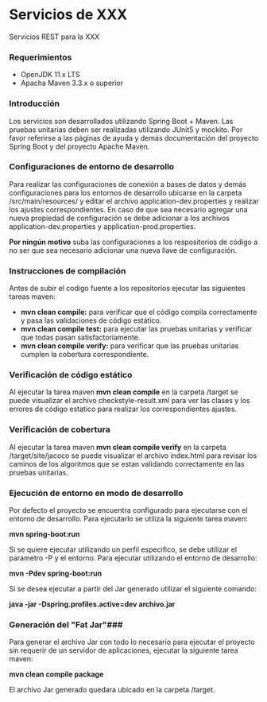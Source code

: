 # Servicios de XXX #

Servicios REST para la XXX

### Requerimientos ###

* OpenJDK 11.x LTS
* Apacha Maven 3.3.x o superior

### Introducción ###

Los servicios son desarrollados utilizando Spring Boot + Maven. Las pruebas unitarias deben ser realizadas utilizando JUnit5 y mockito. Por favor referirse a las páginas de ayuda y demás documentación del proyecto Spring Boot y del proyecto Apache Maven.

### Configuraciones de entorno de desarrollo ###

Para realizar las configuraciones de conexión a bases de datos y demás configuraciones para los entornos de desarrollo ubicarse en la carpeta /src/main/resources/ y editar el archivo application-dev.properties y realizar los ajustes correspondientes. En caso de que sea necesario agregar una nueva propiedad de configuración se debe adicionar a los archivos application-dev.properties y application-prod.properties. 

**Por ningún motivo** suba las configuraciones a los respositorios de código a no ser que sea necesario adicionar una nueva llave de configuración.

### Instrucciones de compilación ###

Antes de subir el codigo fuente a los repositorios ejecutar las siguientes tareas maven:

* **mvn clean compile:** para verificar que el código compila correctamente y pasa las validaciones de código estático.
* **mvn clean compile test:** para ejecutar las pruebas unitarias y verificar que todas pasan satisfactoriamente.
* **mvn clean compile verify:** para verificar que las pruebas unitarias cumplen la cobertura correspondiente.

### Verificación de código estático ###

Al ejecutar la tarea maven **mvn clean compile** en la carpeta /target se puede visualizar el archivo checkstyle-result.xml para ver las clases y los errores de código estatico para realizar los correspondientes ajustes. 

### Verificación de cobertura ###

Al ejecutar la tarea maven **mvn clean compile verify** en la carpeta /target/site/jacoco se puede visualizar el archivo index.html para revisar los caminos de los algoritmos que se estan validando correctamente en las pruebas unitarias.

### Ejecución de entorno en modo de desarrollo ###

Por defecto el proyecto se encuentra configurado para ejecutarse con el entorno de desarrollo. Para ejecutarlo se utiliza la siguiente tarea maven:

**mvn spring-boot:run**

Si se quiere ejecutar utilizando un perfil especifico, se debe utilizar el parametro -P y el entorno. Para ejecutar utilizando el entorno de desarrollo:

**mvn -Pdev spring-boot:run**

Si se desea ejecutar a partir del Jar generado utilizar el siguiente comando:

**java -jar -Dspring.profiles.active=dev archivo.jar**

### Generación del "Fat Jar"###

Para generar el archivo Jar con todo lo necesario para ejecutar el proyecto sin requerir de un servidor de aplicaciones, ejecutar la siguiente tarea maven:

**mvn clean compile package**

El archivo Jar generado quedara ubicado en la carpeta /target.

 